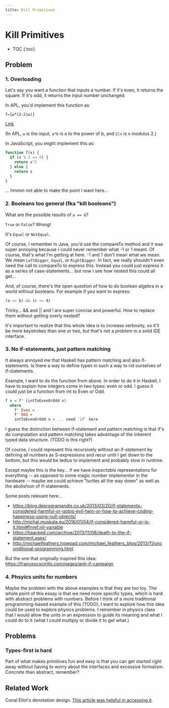 ```yaml
---
title: Kill Primitives
---
```


# Kill Primitives

* TOC
{:toc}


## Problem

### 1. Overloading 

Let's say you want a function that inputs a number. If it's even, it returns the square. If it's odd, it returns the input number unchanged.

In APL, you'd implement this function as:

```apl
f←{⍵*(2-2|⍵)}
```
[Link](http://tryapl.org/?a=f%u2190%7B%u2375*%282-2%7C%u2375%29%7D&run)

(In APL, `⍵` is the input, `a*b` is a to the power of b, and `2|x` is x modulus 2.)

In JavaScript, you might implement this as:

```javascript
function f(x) {
  if (x % 2 == 0) { 
    return x^2 
  } else { 
    return x 
  }  
}
```

... hmmm not able to make the point I want here...

### 2. Booleans too general (fka "kill booleans")

What are the possible results of `a == b`?

`True` or `False`? Wrong! 

It's `Equal` or `NotEqual`.

Of course, I remember in Java, you'd use the compareTo method and it was super annoying because I could never remember what -1 or 1 meant. Of course, that's what I'm getting at here. -1 and 1 don't mean what we mean. We mean `LeftBigger`, `Equal`, or `RightBigger`. In fact, we really shouldn't even need the call to compareTo to express this. Instead you could just express it as a series of case-statements... but now I see how nested this could all get...

And, of course, there's the open question of how to do boolean algebra in a world without booleans. For example if you want to express:

```javascript
(a == b) && (c == d)
```

Tricky... && and || and ! are super concise and powerful. How to replace them without getting overly nested?

It's important to realize that this whole idea is to increase verbosity, so it'll be more keystrokes than one or two, but that's not a problem in a solid IDE interface.

### 3. No if-statements, just pattern matching

It always annoyed me that Haskell has pattern matching and also if-statements. Is there a way to define types in such a way to rid ourselves of if-statements. 

Example, I want to do the function from above. In order to do it in Haskell, I have to explain how integers come in two types: even or odd. I guess it could just be a function from int to Even or Odd.

```haskell
f x = f' (intToEvenOrOdd x)
  where 
    f' Even = 
    f' Odd = 
    intToEvenOrOdd x = ... need `if` here
```

I guess the distinction between if-statement and pattern matching is that if's do computation and pattern matching takes advantage of the inherent typed data structure. (TODO is this right?)

Of course, I could represent this recursively without an if-statement by defining all numbers as S-expressions and recur until I get down to the bottom, but this would be tedius to implement and probably slow in runtime.

Except maybe this is the key... if we have *inspectable* representations for everything -- as opposed to some magic number implementor in the hardware -- maybe we could achieve "turtles all the way down" as well as the abolishion of if-statements.

Some posts relevant here...

* https://blog.deprogramandis.co.uk/2013/03/20/if-statements-considered-harmful-or-gotos-evil-twin-or-how-to-achieve-coding-happiness-using-null-objects/
* http://michal.muskala.eu/2016/01/04/if-considered-harmful-or-is-it.html#fnref:nil-variable
* https://haacked.com/archive/2013/11/08/death-to-the-if-statement.aspx/
* http://michaelfeathers.typepad.com/michael_feathers_blog/2013/11/unconditional-programming.html

But the one that originally inspired this idea: https://francescocirillo.com/pages/anti-if-campaign

### 4. Phsyics units for numbers

Maybe the problem with the above examples is that they are too toy. The whole point of this essay is that we need more specific types, which is hard with abstract problems with numbers. Before I think of a more traditional programming-based example of this (TODO), I want to explore how this idea could be used to explore physics problems. I remember in physics class that I would allow the units in an expression to guide its meaning and what I could do to it (what I could multiply or divide it to get what.)

## Problems

### Types-first is hard

Part of what makes primitives fun and easy is that you can get started right away without having to worry about the interfaces and excessive formalism. Concrete than abstract, remember?


## Related Work

Conal Ellot's denotation design. [This article was helpful in accessing it](https://lukepalmer.wordpress.com/2008/07/18/semantic-design/).



<script>
  (function(i,s,o,g,r,a,m){i['GoogleAnalyticsObject']=r;i[r]=i[r]||function(){
  (i[r].q=i[r].q||[]).push(arguments)},i[r].l=1*new Date();a=s.createElement(o),
  m=s.getElementsByTagName(o)[0];a.async=1;a.src=g;m.parentNode.insertBefore(a,m)
  })(window,document,'script','https://www.google-analytics.com/analytics.js','ga');
  ga('create', 'UA-103157758-1', 'auto');
  ga('send', 'pageview');
</script>


